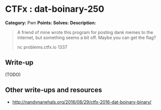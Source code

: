 # CTFx : dat-boinary-250

**Category:** Pwn
**Points:** 
**Solves:** 
**Description:**

> A friend of mine wrote this program for posting dank memes to the internet, but something seems a bit off. Maybe you can get the flag?
> 
> 
> nc problems.ctfx.io 1337

## Write-up

(TODO)

## Other write-ups and resources

* http://nandynarwhals.org/2016/08/29/ctfx-2016-dat-boinary-binary/
